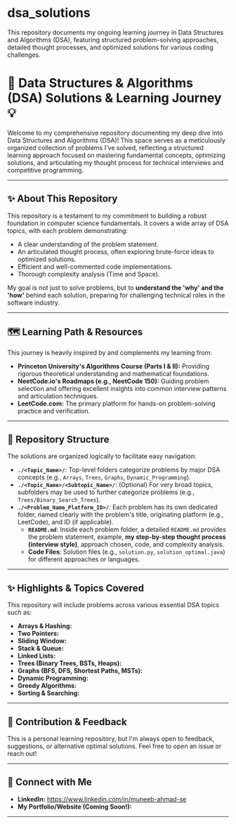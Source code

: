 # dsa_solutions
This repository documents my ongoing learning journey in Data Structures and Algorithms (DSA), featuring structured problem-solving approaches, detailed thought processes, and optimized solutions for various coding challenges.

# 🚀 Data Structures & Algorithms (DSA) Solutions & Learning Journey 💡

Welcome to my comprehensive repository documenting my deep dive into Data Structures and Algorithms (DSA)! This space serves as a meticulously organized collection of problems I've solved, reflecting a structured learning approach focused on mastering fundamental concepts, optimizing solutions, and articulating my thought process for technical interviews and competitive programming.

---

## ✨ **About This Repository**

This repository is a testament to my commitment to building a robust foundation in computer science fundamentals. It covers a wide array of DSA topics, with each problem demonstrating:
* A clear understanding of the problem statement.
* An articulated thought process, often exploring brute-force ideas to optimized solutions.
* Efficient and well-commented code implementations.
* Thorough complexity analysis (Time and Space).

My goal is not just to solve problems, but to **understand the 'why' and the 'how'** behind each solution, preparing for challenging technical roles in the software industry.

---

## 🗺️ **Learning Path & Resources**

This journey is heavily inspired by and complements my learning from:

* **Princeton University's Algorithms Course (Parts I & II):** Providing rigorous theoretical understanding and mathematical foundations.
* **NeetCode.io's Roadmaps (e.g., NeetCode 150):** Guiding problem selection and offering excellent insights into common interview patterns and articulation techniques.
* **LeetCode.com:** The primary platform for hands-on problem-solving practice and verification.

---

## 📂 **Repository Structure**

The solutions are organized logically to facilitate easy navigation:

* **`./<Topic_Name>/`**: Top-level folders categorize problems by major DSA concepts (e.g., `Arrays`, `Trees`, `Graphs`, `Dynamic_Programming`).
* **`./<Topic_Name>/<Subtopic_Name>/`**: (Optional) For very broad topics, subfolders may be used to further categorize problems (e.g., `Trees/Binary_Search_Trees`).
* **`./<Problem_Name_Platform_ID>/`**: Each problem has its own dedicated folder, named clearly with the problem's title, originating platform (e.g., LeetCode), and ID (if applicable).
    * **`README.md`**: Inside each problem folder, a detailed `README.md` provides the problem statement, example, **my step-by-step thought process (interview style)**, approach chosen, code, and complexity analysis.
    * **Code Files**: Solution files (e.g., `solution.py`, `solution_optimal.java`) for different approaches or languages.

---

## ✨ **Highlights & Topics Covered**

This repository will include problems across various essential DSA topics such as:

* **Arrays & Hashing:**
* **Two Pointers:**
* **Sliding Window:**
* **Stack & Queue:**
* **Linked Lists:**
* **Trees (Binary Trees, BSTs, Heaps):**
* **Graphs (BFS, DFS, Shortest Paths, MSTs):**
* **Dynamic Programming:**
* **Greedy Algorithms:**
* **Sorting & Searching:**

---

## 🤝 **Contribution & Feedback**

This is a personal learning repository, but I'm always open to feedback, suggestions, or alternative optimal solutions. Feel free to open an issue or reach out!

---

## 🔗 **Connect with Me**

* **LinkedIn:** https://www.linkedin.com/in/muneeb-ahmad-se
* **My Portfolio/Website (Coming Soon!):** 

---